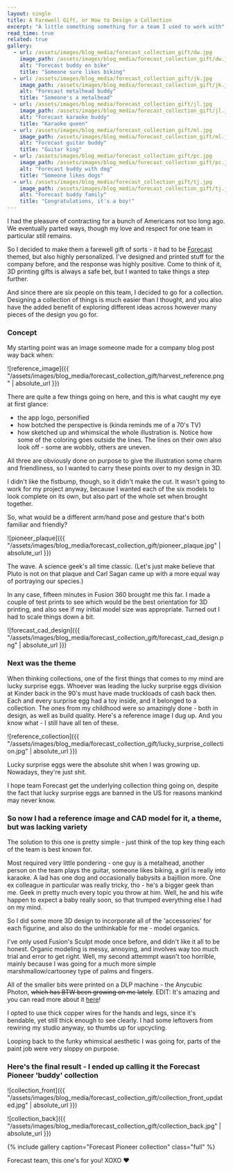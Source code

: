 ```yaml
---
layout: single
title: A Farewell Gift, or How to Design a Collection
excerpt: "A little something something for a team I used to work with"
read_time: true
related: true
gallery:
  - url: /assets/images/blog_media/forecast_collection_gift/dw.jpg
    image_path: /assets/images/blog_media/forecast_collection_gift/dw.jpg
    alt: "Forecast buddy on bike"
    title: "Someone sure likes biking"
  - url: /assets/images/blog_media/forecast_collection_gift/jk.jpg
    image_path: /assets/images/blog_media/forecast_collection_gift/jk.jpg
    alt: "Forecast metalhead buddy"
    title: "Someone's a metalhead"
  - url: /assets/images/blog_media/forecast_collection_gift/jl.jpg
    image_path: /assets/images/blog_media/forecast_collection_gift/jl.jpg
    alt: "Forecast karaoke buddy"
    title: "Karaoke queen"
  - url: /assets/images/blog_media/forecast_collection_gift/ml.jpg
    image_path: /assets/images/blog_media/forecast_collection_gift/ml.jpg
    alt: "Forecast guitar buddy"
    title: "Guitar king"
  - url: /assets/images/blog_media/forecast_collection_gift/pc.jpg
    image_path: /assets/images/blog_media/forecast_collection_gift/pc.jpg
    alt: "Forecast buddy with dog"
    title: "Someone likes dogs"
  - url: /assets/images/blog_media/forecast_collection_gift/tj.jpg
    image_path: /assets/images/blog_media/forecast_collection_gift/tj.jpg
    alt: "Forecast buddy family"
    title: "Congratulations, it's a boy!"
---
```



I had the pleasure of contracting for a bunch of Americans not too long ago. We eventually parted ways, though my love and respect for one team in particular still remains.

So I decided to make them a farewell gift of sorts - it had to be [Forecast](https://www.getharvest.com/forecast) themed, but also highly personalized. I've designed and printed stuff for the company before, and the response was highly positive. Come to think of it, 3D printing gifts is always a safe bet, but I wanted to take things a step further.

And since there are six people on this team, I decided to go for a collection. Designing a collection of things is much easier than I thought, and you also have the added benefit of exploring different ideas across however many pieces of the design you go for.

### Concept

My starting point was an image someone made for a company blog post way back when:

![reference_image]({{ "/assets/images/blog_media/forecast_collection_gift/harvest_reference.png" | absolute_url }})

There are quite a few things going on here, and this is what caught my eye at first glance:

- the app logo, personified
- how botched the perspective is (kinda reminds me of a 70's TV)
- how sketched up and whimsical the whole illustration is. Notice how some of the coloring goes outside the lines. The lines on their own also look off - some are wobbly, others are uneven.

All three are obviously done on purpose to give the illustration some charm and friendliness, so I wanted to carry these points over to my design in 3D.


I didn't like the fistbump, though, so it didn't make the cut. It wasn't going to work for my project anyway, because I wanted each of the six models to look complete on its own, but also part of the whole set when brought together.

So, what would be a different arm/hand pose and gesture that's both familiar and friendly?

![pioneer_plaque]({{ "/assets/images/blog_media/forecast_collection_gift/pioneer_plaque.jpg" | absolute_url }})

The wave. A science geek's all time classic. (Let's just make believe that Pluto is not on that plaque and Carl Sagan came up with a more equal way of portraying our species.)

In any case, fifteen minutes in Fusion 360 brought me this far. I made a couple of test prints to see which would be the best orientation for 3D printing, and also see if my initial model size was appropriate. Turned out I had to scale things down a bit.

![forecast_cad_design]({{ "/assets/images/blog_media/forecast_collection_gift/forecast_cad_design.png" | absolute_url }})

### Next was the theme

When thinking collections, one of the first things that comes to my mind are lucky surprise eggs. Whoever was leading the lucky surprise eggs division at Kinder back in the 90's must have made truckloads of cash back then. Each and every surprise egg had a toy inside, and it belonged to a collection. The ones from my childhood were so amazingly done - both in design, as well as build quality. Here's a reference image I dug up. And you know what - I still have all ten of these.

![reference_collection]({{ "/assets/images/blog_media/forecast_collection_gift/lucky_surprise_collection.jpg" | absolute_url }})

Lucky surprise eggs were the absolute shit when I was growing up. Nowadays, they're just shit.


I hope team Forecast get the underlying collection thing going on, despite the fact that lucky surprise eggs are banned in the US for reasons mankind may never know.

### So now I had a reference image and CAD model for it, a theme, but was lacking variety

The solution to this one is pretty simple - just think of the top key thing each of the team is best known for.

Most required very little pondering - one guy is a metalhead, another person on the team plays the guitar, someone likes biking, a girl is really into karaoke. A lad has one dog and occasionally babysits a bajillion more. One ex colleague in particular was really tricky, tho - he's a bigger geek than me. Geek in pretty much every topic you throw at him. Well, he and his wife happen to expect a baby really soon, so that trumped everything else I had on my mind.

So I did some more 3D design to incorporate all of the 'accessories' for each figurine, and also do the unthinkable for me - model organics.

I've only used Fusion's Sculpt mode once before, and didn't like it all to be honest. Organic modeling is messy, annoying, and involves way too much trial and error to get right. Well, my second attemmpt wasn't too horrible, mainly because I was going for a much more simple marshmallow/cartooney type of palms and fingers.

All of the smaller bits were printed on a DLP machine - the Anycubic Photon, ~~which has BTW been growing on me lately~~.
EDIT: It's amazing and you can read more about it [here](http://mavrodinov.me/dlp-printer-retrospective/)!

I opted to use thick copper wires for the hands and legs, since it's bendable, yet still thick enough to see clearly. I had some leftovers from rewiring my studio anyway, so thumbs up for upcycling.

Looping back to the funky whimsical aesthetic I was going for, parts of the paint job were very sloppy on purpose.

### Here's the final result - I ended up calling it the Forecast Pioneer 'buddy' collection

![collection_front]({{ "/assets/images/blog_media/forecast_collection_gift/collection_front_updated.jpg" | absolute_url }})

![collection_back]({{ "/assets/images/blog_media/forecast_collection_gift/collection_back.jpg" | absolute_url }})

{% include gallery caption="Forecast Pioneer collection" class="full" %}

Forecast team, this one's for you! XOXO :heart:
